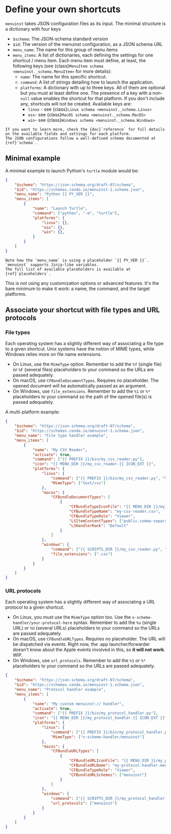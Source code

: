 # Define your own shortcuts

`menuinst` takes JSON configuration files as its input.
The minimal structure is a dictionary with four keys

- `$schema`: The JSON-schema standard version
- `$id`: The version of the menuinst configuration, as a JSON schema URL
- `menu_name`: The name for this group of menu items
- `menu_items`: A list of dictionaries, each defining the settings for one shortcut / menu item. Each menu item must define, at least, the following keys (see {class}`MenuItem schema <menuinst._schema.MenuItem>` for more details):
    - `name`: The name for this specific shortcut.
    - `command`: A list of strings detailing how to launch the application.
    - `platforms`: A dictionary with up to three keys. All of them are optional but you must at least define one. The presence of a key with a non-`null` value enables the shortcut for that platform. If you don't include any, shortcuts will not be created. Available keys are:
        - `linux` - see {class}`Linux schema <menuinst._schema.Linux>`
        - `osx`- see {class}`MacOS schema <menuinst._schema.MacOS>`
        - `win`- see {class}`Windows schema <menuinst._schema.Windows>`

```{seealso}
If you want to learn more, check the {doc}`reference` for full details on the available fields and settings for each platform.
The JSON configurations follow a well-defined schema documented at {ref}`schema`.
```

## Minimal example

A minimal example to launch Python's `turtle` module would be:

```json
{
    "$schema": "https://json-schema.org/draft-07/schema",
    "$id": "https://schemas.conda.io/menuinst-1.schema.json",
    "menu_name": "Python {{ PY_VER }}",
    "menu_items": [
        {
            "name": "Launch Turtle",
            "command": ["python", "-m", "turtle"],
            "platforms": {
                "linux": {},
                "osx": {},
                "win": {},
            }
        }
    ]
}
```

```{tip}
Note how the `menu_name` is using a placeholder `{{ PY_VER }}`.
`menuinst` supports Jinja-like variables.
The full list of available placeholders is available at {ref}`placeholders`.
```

This is not using any customization options or advanced features.
It's the bare minimum to make it work: a name, the command, and the target platforms.

## Associate your shortcut with file types and URL protocols

### File types

Each operating system has a slightly different way of associating a file type to a given shortcut.
Unix systems have the notion of MIME types, while Windows relies more on file name extensions.

* On Linux, use the `MimeType` option.
  Remember to add the `%f` (single file) or `%F` (several files) placeholders to your command
  so the URLs are passed adequately.
* On macOS, use `CFBundleDocumentTypes`. Requires no placeholder. The opened document will be automatically passed as an argument.
* On Windows, use `file_extensions`. Remember to add the `%1` or `%*` placeholders to your command
  so the path of the opened file(s) is passed adequately.


A multi-platform example:

```json
{
    "$schema": "https://json-schema.org/draft-07/schema",
    "$id": "https://schemas.conda.io/menuinst-1.schema.json",
    "menu_name": "File type handler example",
    "menu_items": [
        {
            "name": "My CSV Reader",
            "activate": true,
            "command": ["{{ PREFIX }}/bin/my_csv_reader.py"],
            "icon": "{{ MENU_DIR }}/my_csv_reader.{{ ICON_EXT }}",
            "platforms": {
                "linux": {
                    "command": ["{{ PREFIX }}/bin/my_csv_reader.py", "%f"],
                    "MimeType": ["text/csv"]
                },
                "macos": {
                    "CFBundleDocumentTypes": [
                        {
                            "CFBundleTypeIconFile": "{{ MENU_DIR }}/my_csv_reader",
                            "CFBundleTypeName": "my-csv-reader.csv",
                            "CFBundleTypeRole": "Viewer",
                            "LSItemContentTypes": ["public.comma-separated-values-text"],
                            "LSHandlerRank": "Default"
                        }
                    ]
                },
                "windows": {
                    "command": ["{{ SCRIPTS_DIR }}/my_csv_reader.py", "%1"],
                    "file_extensions": [".csv"]
                }
            }
        }
    ]
}
```

### URL protocols

Each operating system has a slightly different way of associating a URL protocol to a given shortcut.

* On Linux, you must use the `MimeType` option too.
  Use the `x-scheme-handler/your-protocol-here` syntax.
  Remember to add the `%u` (single URL) or `%U` (several URLs) placeholders to your command
  so the URLs are passed adequately.
* On macOS, use `CFBundleURLTypes`. Requires no placeholder. The URL will be dispatched via events. Right now, the .app launcher/forwarder doesn't know about the Apple events involved in this, so **it will not work**. WIP.
* On Windows, use `url_protocols`. Remember to add the `%1` or `%*` placeholders to your command
  so the URLs are passed adequately.


```json
{
    "$schema": "https://json-schema.org/draft-07/schema",
    "$id": "https://schemas.conda.io/menuinst-1.schema.json",
    "menu_name": "Protocol handler example",
    "menu_items": [
        {
            "name": "My custom menuinst:// handler",
            "activate": true,
            "command": ["{{ PREFIX }}/bin/my_protocol_handler.py"],
            "icon": "{{ MENU_DIR }}/my_protocol_handler.{{ ICON_EXT }}",
            "platforms": {
                "linux": {
                    "command": ["{{ PREFIX }}/bin/my_protocol_handler.py", "%u"],
                    "MimeType": ["x-scheme-handler/menuinst"]
                },
                "macos": {
                    "CFBundleURLTypes": [
                        {
                            "CFBundleURLIconFile": "{{ MENU_DIR }}/my_protocol_handler",
                            "CFBundleURLName": "my-protocol-handler.menuinst.does-not-work-yet",
                            "CFBundleTypeRole": "Viewer",
                            "CFBundleURLSchemes": ["menuinst"]
                        }
                    ]
                },
                "windows": {
                    "command": ["{{ SCRIPTS_DIR }}/my_protocol_handler.py", "%1"],
                    "url_protocols": ["menuinst"]
                }
            }
        }
    ]
}
```
